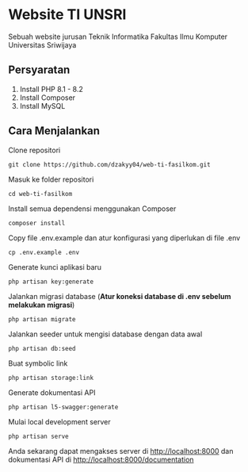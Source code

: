 # Website TI UNSRI

Sebuah website jurusan Teknik Informatika Fakultas Ilmu Komputer Universitas Sriwijaya

## Persyaratan

1. Install PHP 8.1 - 8.2
2. Install Composer
3. Install MySQL

## Cara Menjalankan

Clone repositori

    git clone https://github.com/dzakyy04/web-ti-fasilkom.git

Masuk ke folder repositori

    cd web-ti-fasilkom

Install semua dependensi menggunakan Composer

    composer install

Copy file .env.example dan atur konfigurasi yang diperlukan di file .env

    cp .env.example .env

Generate kunci aplikasi baru

    php artisan key:generate

Jalankan migrasi database (**Atur koneksi database di .env sebelum melakukan migrasi**)

    php artisan migrate

Jalankan seeder untuk mengisi database dengan data awal

    php artisan db:seed

Buat symbolic link

    php artisan storage:link

Generate dokumentasi API

    php artisan l5-swagger:generate

Mulai local development server

    php artisan serve

Anda sekarang dapat mengakses server di [http://localhost:8000](http://localhost:8000) dan dokumentasi API di [http://localhost:8000/documentation](http://localhost:8000/documentation)
